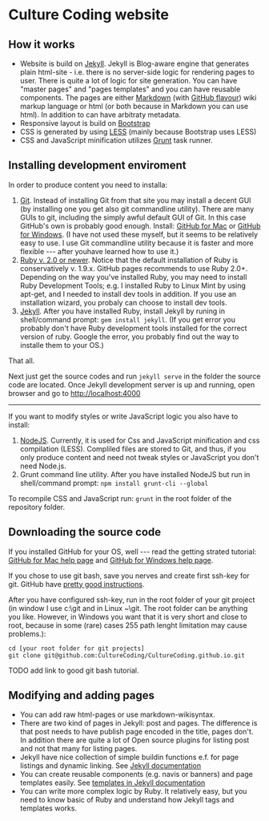# Culture Coding website

## How it works

- Website is build on [Jekyll](http://jekyllrb.com/). Jekyll is Blog-aware engine that generates plain html-site - i.e. there is no server-side logic for rendering pages to user. There is quite a lot of logic for site generation. You can have "master pages" and "pages templates" and you can have reusable components. The pages are either [Markdown](https://guides.github.com/features/mastering-markdown/) (with [GitHub flavour](https://help.github.com/articles/github-flavored-markdown/)) wiki markup language or html (or both because in Markdown you can use html). In addition to can have arbitraty metadata.
- Responsive layout is build on [Bootstrap](http://getbootstrap.com/css/#grid-example-wrapping)
- CSS is generated by using [LESS](http://lesscss.org/) (mainly because Bootstrap uses LESS)
- CSS and JavaScript minification utilizes [Grunt](http://gruntjs.com/) task runner.

## Installing development enviroment

In order to produce content you need to installa:

1. [Git](https://git-scm.com/). Instead of installing Git from that site you may install a decent GUI (by installing one you get also git commandline utility). There are many GUIs to git, including the simply awful default GUI of Git. In this case GitHub's own is probably good enough. Install: [GitHub for Mac](https://mac.github.com/) or [GitHub for Windows](https://windows.github.com/). (I have not used these myself, but it seems to be relatively easy to use. I use Git commandline utility because it is faster and more flexible --- after youhave learned how to use it.)
3. [Ruby v. 2.0 or newer](http://ruby-lang.com). Notice that the default installation of Ruby is conservatively v. 1.9.x. GitHub pages recommends to use Ruby 2.0+. Depending on the way you've installed Ruby, you may need to install Ruby Development Tools; e.g. I installed Ruby to Linux Mint by using apt-get, and I needed to install dev tools in addition. If you use an installation wizard, you probaly can choose to install dev tools.
4. [Jekyll](http://jekyllrb.com/). After you have installed Ruby, install Jekyll by runing in shell/command prompt: ```gem install jekyll```. (If you get error you probably don't have Ruby development tools installed for the correct version of ruby. Google the error, you probably find out the way to installe them to your OS.)

That all. 

Next just get the source codes and run ```jekyll serve``` in the folder the source code are located. Once Jekyll development server is up and running, open browser and go to [http://localhost:4000](http://localhost:4000)

---

If you want to modify styles or write JavaScript logic you also have to install:

1. [NodeJS](https://nodejs.org/). Currently, it is used for Css and JavaScript minification and css compilation (LESS). Compliled files are stored to Git, and thus, if you only produce content and need not tweak styles or JavaScript you don't need Node.js.
2. Grunt command line utility. After you have installed NodeJS but run in shell/command prompt: ```npm install grunt-cli --global```

To recompile CSS and JavaScript run: ```grunt``` in the root folder of the repository folder.

## Downloading the source code

If you installed GitHub for your OS, well --- read the getting strated tutorial: [GitHub for Mac help page](https://mac.github.com/help.html) and [GitHub for Windows help page](https://windows.github.com/help.html).

If you chose to use git bash, save you nerves and create first ssh-key for git. GitHub have [pretty good instructions](https://help.github.com/articles/generating-ssh-keys/).

After you have configured ssh-key, run in the root folder of your git project (in window I use c:\git and in Linux ~\git\. The root folder can be anything you like. However, in Windows you want that it is very short and close to root, because in some (rare) cases 255 path lenght limitation may cause problems.):
```
cd [your root folder for git projects]
git clone git@github.com:CultureCoding/CultureCoding.github.io.git
```

TODO add link to good git bash tutorial. 

## Modifying and adding pages

- You can add raw html-pages or use markdown-wikisyntax.
- There are two kind of pages in Jekyll: post and pages. The difference is that post needs to have publish page encoded in the title, pages don't. In addition there are quite a lot of Open source plugins for listing post and not that many for listing pages.
- Jekyll have nice collection of simple buildin functions e.f. for page listings and dynamic linking. See [Jekyll documentation](http://jekyllrb.com/)
- You can create reusable components (e.g. navis or banners) and page templates easily. See [templates in Jekyll documentation](http://jekyllrb.com/)
- You can write more complex logic by Ruby. It relatively easy, but you need to know basic of Ruby and understand how Jekyll tags and templates works.

